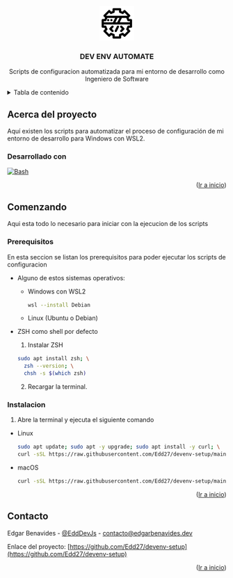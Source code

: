 <a id="readme-top"></a>

<!-- PROJECT LOGO -->
<br />
<div align="center">
  <a href="https://github.com/Edd27/devenv-setup">
    <img src="images/logo.png" alt="Logo" width="80" height="80">
  </a>

<h3 align="center">DEV ENV AUTOMATE</h3>

  <p align="center">
    Scripts de configuracion automatizada para mi entorno de desarrollo como Ingeniero de Software 
  </p>
</div>

<!-- TABLE OF CONTENTS -->
<details>
  <summary>Tabla de contenido</summary>
  <ol>
    <li>
      <a href="#about-the-project">Acerca del proyecto</a>
      <ul>
        <li><a href="#built-with">Desarrollado con</a></li>
      </ul>
    </li>
    <li>
      <a href="#getting-started">Iniciando</a>
      <ul>
        <li><a href="#prerequisites">Prerequisitos</a></li>
        <li><a href="#installation">Instalacion</a></li>
      </ul>
    </li>
    <li><a href="#contact">Contacto</a></li>
  </ol>
</details>

<!-- ABOUT THE PROJECT -->

## Acerca del proyecto

Aquí existen los scripts para automatizar el proceso de configuración de mi entorno de desarrollo para Windows con WSL2.

### Desarrollado con

[![Bash](https://img.shields.io/badge/Bash-4EAA25?style=for-the-badge&logo=gnu-bash&logoColor=white)][Bash-url]

<p align="right">(<a href="#readme-top">Ir a inicio</a>)</p>

<!-- GETTING STARTED -->

## Comenzando

Aqui esta todo lo necesario para iniciar con la ejecucion de los scripts

### Prerequisitos

En esta seccion se listan los prerequisitos para poder ejecutar los scripts de configuracion

- Alguno de estos sistemas operativos:
  - Windows con WSL2
    ```sh
    wsl --install Debian
    ```
  - Linux (Ubuntu o Debian)

- ZSH como shell por defecto
  1. Instalar ZSH
    ```sh
    sudo apt install zsh; \
      zsh --version; \
      chsh -s $(which zsh)
    ```
  2. Recargar la terminal.

### Instalacion

1. Abre la terminal y ejecuta el siguiente comando
  - Linux
    ```sh
    sudo apt update; sudo apt -y upgrade; sudo apt install -y curl; \
    curl -sSL https://raw.githubusercontent.com/Edd27/devenv-setup/main/setup.sh | bash -i
    ```
  - macOS
    ```sh
    curl -sSL https://raw.githubusercontent.com/Edd27/devenv-setup/main/setup.sh | bash -i
    ```

<p align="right">(<a href="#readme-top">Ir a inicio</a>)</p>

<!-- CONTACT -->

## Contacto

Edgar Benavides - [@EddDevJs](https://x.com/EddDevJs) - contacto@edgarbenavides.dev

Enlace del proyecto: [https://github.com/Edd27/devenv-setup](https://github.com/Edd27/devenv-setup)

<p align="right">(<a href="#readme-top">Ir a inicio</a>)</p>

<!-- MARKDOWN LINKS & IMAGES -->
<!-- https://www.markdownguide.org/basic-syntax/#reference-style-links -->

[Bash-url]: https://en.wikipedia.org/wiki/Bash_(Unix_shell)
